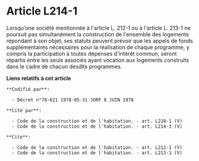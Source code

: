 # Article L214-1

Lorsqu'une société mentionnée à l'article L. 212-1 ou à l'article L. 213-1 ne poursuit pas simultanément la construction de
l'ensemble des logements répondant à son objet, ses statuts peuvent prévoir que les appels de fonds supplémentaires
nécessaires pour la réalisation de chaque programme, y compris la participation à toutes dépenses d'intérêt commun, seront
répartis entre les seuls associés ayant vocation aux logements construits dans le cadre de chacun desdits programmes.

**Liens relatifs à cet article**

	**Codifié par**:

	  - Décret n°78-621 1978-05-31 JORF 8 JUIN 1978

	**Cité par**:

	  - Code de la construction et de l'habitation. - art. L210-1 (V)
	  - Code de la construction et de l'habitation. - art. L214-3 (V)

	**Cite**:

	  - Code de la construction et de l'habitation. - art. L212-1 (V)
	  - Code de la construction et de l'habitation. - art. L213-1 (V)
